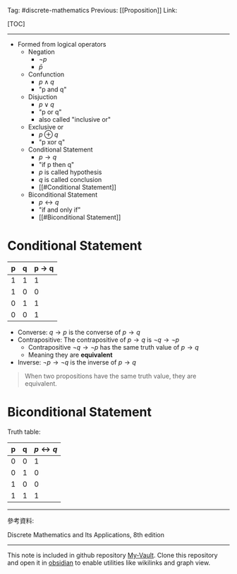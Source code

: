 Tag: #discrete-mathematics 
Previous: [[Proposition]]
Link: 

[TOC]

---

- Formed from logical operators
	- Negation
		- $\neg p$
		- $\bar p$
	- Confunction
		- $p\wedge q$
		- "p and q"
	- Disjuction
		- $p \vee q$
		- "p or q"
		- also called "inclusive or"
	- Exclusive or
		- $p \oplus q$
		- "p xor q"
	- Conditional Statement
		- $p \rightarrow q$
		- "if p then q"
		- $p$ is called hypothesis
		- $q$ is called conclusion
		- [[#Conditional Statement]]
	- Biconditional Statement
		- $p \leftrightarrow q$
		- "if and only if"
		- [[#Biconditional Statement]]

# Conditional Statement

| p   | q   | p $\rightarrow$ q |
| --- | --- | ----------------- |
| 1   | 1   | 1                 |
| 1   | 0   | 0                 |
| 0   | 1   | 1                 |
| 0   | 0   | 1                 | 

- Converse: $q \rightarrow p$ is the converse of $p \rightarrow q$
- Contrapositive: The contrapositive of $p \rightarrow q$ is $\neg q \rightarrow \neg p$
	- Contrapositive $\neg q \rightarrow \neg p$ has the same truth value of $p \rightarrow q$
	- Meaning they are **equivalent**
- Inverse: $\neg p \rightarrow \neg q$ is the inverse of $p \rightarrow q$

> When two propositions have the same truth value, they are equivalent.

# Biconditional Statement

Truth table:

| p   | q   | $p \leftrightarrow q$ |
| --- | --- | --------------------- |
| 0   | 0   | 1                     |
| 0   | 1   | 0                     |
| 1   | 0   | 0                     |
| 1   | 1   | 1                     | 

---

參考資料:

Discrete Mathematics and Its Applications, 8th edition

---

This note is included in github repository [My-Vault](https://github.com/LittleD3092/My-Vault.git). Clone this repository and open it in [obsidian](https://obsidian.md/) to enable utilities like wikilinks and graph view.